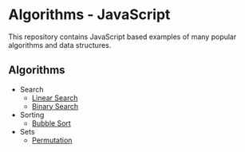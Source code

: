 # Algorithms - JavaScript

This repository contains JavaScript based examples of many popular algorithms and data structures.

## Algorithms 
- Search
  - [Linear Search](https://github.com/khalil-git/Algorithms/blob/main/Search/LinearSearch.js)
  - [Binary Search](https://github.com/khalil-git/Algorithms/blob/main/Search/BinarySearch.js)
- Sorting
  - [Bubble Sort](https://github.com/khalil-git/Algorithms/blob/main/Sort/BubbleSort.js)
- Sets
  - [Permutation](https://github.com/khalil-git/Algorithms/blob/main/Permutation/permutaion.js)